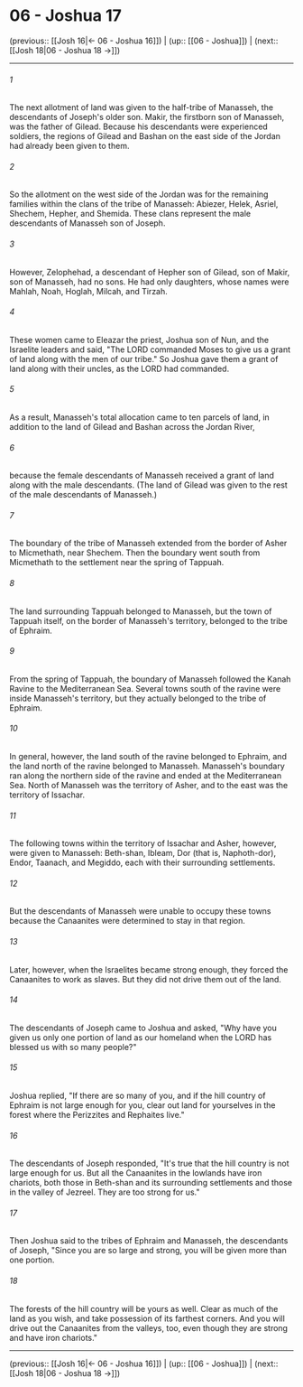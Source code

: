 # 06 - Joshua 17

(previous:: [[Josh 16|← 06 - Joshua 16]]) | (up:: [[06 - Joshua]]) | (next:: [[Josh 18|06 - Joshua 18 →]])

***


###### 1 
The next allotment of land was given to the half-tribe of Manasseh, the descendants of Joseph's older son. Makir, the firstborn son of Manasseh, was the father of Gilead. Because his descendants were experienced soldiers, the regions of Gilead and Bashan on the east side of the Jordan had already been given to them. 

###### 2 
So the allotment on the west side of the Jordan was for the remaining families within the clans of the tribe of Manasseh: Abiezer, Helek, Asriel, Shechem, Hepher, and Shemida. These clans represent the male descendants of Manasseh son of Joseph. 

###### 3 
However, Zelophehad, a descendant of Hepher son of Gilead, son of Makir, son of Manasseh, had no sons. He had only daughters, whose names were Mahlah, Noah, Hoglah, Milcah, and Tirzah. 

###### 4 
These women came to Eleazar the priest, Joshua son of Nun, and the Israelite leaders and said, "The LORD commanded Moses to give us a grant of land along with the men of our tribe." So Joshua gave them a grant of land along with their uncles, as the LORD had commanded. 

###### 5 
As a result, Manasseh's total allocation came to ten parcels of land, in addition to the land of Gilead and Bashan across the Jordan River, 

###### 6 
because the female descendants of Manasseh received a grant of land along with the male descendants. (The land of Gilead was given to the rest of the male descendants of Manasseh.) 

###### 7 
The boundary of the tribe of Manasseh extended from the border of Asher to Micmethath, near Shechem. Then the boundary went south from Micmethath to the settlement near the spring of Tappuah. 

###### 8 
The land surrounding Tappuah belonged to Manasseh, but the town of Tappuah itself, on the border of Manasseh's territory, belonged to the tribe of Ephraim. 

###### 9 
From the spring of Tappuah, the boundary of Manasseh followed the Kanah Ravine to the Mediterranean Sea. Several towns south of the ravine were inside Manasseh's territory, but they actually belonged to the tribe of Ephraim. 

###### 10 
In general, however, the land south of the ravine belonged to Ephraim, and the land north of the ravine belonged to Manasseh. Manasseh's boundary ran along the northern side of the ravine and ended at the Mediterranean Sea. North of Manasseh was the territory of Asher, and to the east was the territory of Issachar. 

###### 11 
The following towns within the territory of Issachar and Asher, however, were given to Manasseh: Beth-shan, Ibleam, Dor (that is, Naphoth-dor), Endor, Taanach, and Megiddo, each with their surrounding settlements. 

###### 12 
But the descendants of Manasseh were unable to occupy these towns because the Canaanites were determined to stay in that region. 

###### 13 
Later, however, when the Israelites became strong enough, they forced the Canaanites to work as slaves. But they did not drive them out of the land. 

###### 14 
The descendants of Joseph came to Joshua and asked, "Why have you given us only one portion of land as our homeland when the LORD has blessed us with so many people?" 

###### 15 
Joshua replied, "If there are so many of you, and if the hill country of Ephraim is not large enough for you, clear out land for yourselves in the forest where the Perizzites and Rephaites live." 

###### 16 
The descendants of Joseph responded, "It's true that the hill country is not large enough for us. But all the Canaanites in the lowlands have iron chariots, both those in Beth-shan and its surrounding settlements and those in the valley of Jezreel. They are too strong for us." 

###### 17 
Then Joshua said to the tribes of Ephraim and Manasseh, the descendants of Joseph, "Since you are so large and strong, you will be given more than one portion. 

###### 18 
The forests of the hill country will be yours as well. Clear as much of the land as you wish, and take possession of its farthest corners. And you will drive out the Canaanites from the valleys, too, even though they are strong and have iron chariots."

***

(previous:: [[Josh 16|← 06 - Joshua 16]]) | (up:: [[06 - Joshua]]) | (next:: [[Josh 18|06 - Joshua 18 →]])
